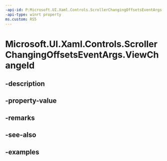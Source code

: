 ```yaml
---
-api-id: P:Microsoft.UI.Xaml.Controls.ScrollerChangingOffsetsEventArgs.ViewChangeId
-api-type: winrt property
ms.custom: RS5
---
```


<!-- Property syntax.
public int ViewChangeId { get; }
-->

# Microsoft.UI.Xaml.Controls.ScrollerChangingOffsetsEventArgs.ViewChangeId

## -description

## -property-value

## -remarks

## -see-also

## -examples

